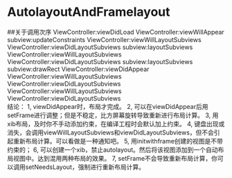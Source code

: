 # AutolayoutAndFramelayout
##关于调用次序
ViewController:viewDidLoad
ViewController:viewWillAppear
subview:updateConstraints
ViewController:viewWillLayoutSubviews
ViewController:viewDidLayoutSubviews
subview:layoutSubviews
ViewController:viewWillLayoutSubviews
ViewController:viewDidLayoutSubviews
subview:layoutSubviews
subview:drawRect
ViewController:viewDidAppear
ViewController:viewWillLayoutSubviews
ViewController:viewDidLayoutSubviews
ViewController:viewWillLayoutSubviews
ViewController:viewDidLayoutSubviews  
结论：
1, viewDidAppear时，布局才完成。
2, 可以在viewDidAppear后用setFrame进行调整；但是不稳定，比方屏幕旋转导致重新进行布局计算。
3, 用xib布局，及时你不手动添加约束，在编译工程时会默认加上约束。
4, 键盘出现或消失，会调用viewWillLayoutSubviews和viewDidLayoutSubviews，但不会引起重新布局计算。可以看做是一种通知吧。
5, 用initwithframe创建的视图是不带约束的；
6, 可以创建一个xib，禁止autolayout。然后将该视图添加到一个自动布局视图中。达到混用两种布局的效果。
7, setFrame不会导致重新布局计算，你可以调用setNeedsLayout，强制进行重新布局计算。
